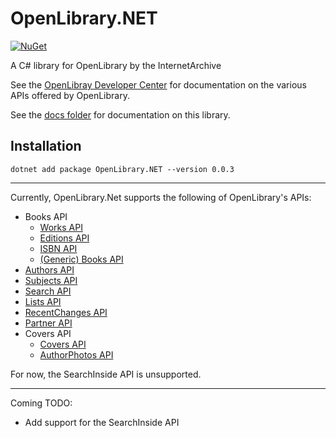 # OpenLibrary.NET
[![NuGet](https://img.shields.io/nuget/v/OpenLibrary.Net)](https://www.nuget.org/packages/OpenLibrary.NET/)

A C# library for OpenLibrary by the InternetArchive

See the [OpenLibray Developer Center](https://openlibrary.org/developers/api) for documentation on the various APIs offered by OpenLibrary.

See the [docs folder](https://github.com/Luca3317/OpenLibrary.NET/tree/main/docs) for documentation on this library.

## Installation
```console
dotnet add package OpenLibrary.NET --version 0.0.3
```
***
Currently, OpenLibrary.Net supports the following of OpenLibrary's APIs:
* Books API
  * [Works API](docs/Works%20API.md)
  * [Editions API](docs/Editions%20API.md)
  * [ISBN API](docs/Editions%20API.md)
  * [(Generic) Books API](docs/Editions%20API.md)
* [Authors API](docs/Authors%20API.md)
* [Subjects API](docs/Subjects%20API.md)
* [Search API](docs/Search%20API.md)
* [Lists API](docs/Lists%20API.md)
* [RecentChanges API](docs/RecentChanges%20API.md)
* [Partner API](docs/Partner%20API.md)
* Covers API
  * [Covers API](docs/Covers%20API.md)
  * [AuthorPhotos API](docs/Covers%20API.md)

For now, the SearchInside API is unsupported.
***
Coming TODO:

* Add support for the SearchInside API
